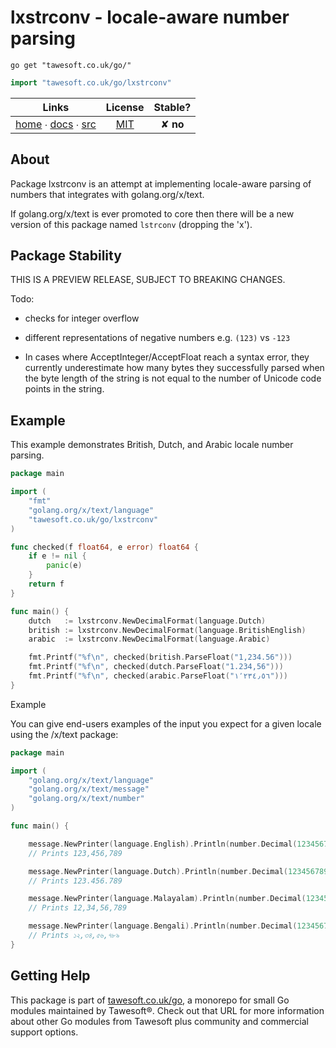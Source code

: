 # lxstrconv - locale-aware number parsing

```shell script
go get "tawesoft.co.uk/go/"
```

```go
import "tawesoft.co.uk/go/lxstrconv"
```

|  Links  | License | Stable? |
|:-------:|:-------:|:-------:|
| [home][home_lxstrconv] ∙ [docs][docs_lxstrconv] ∙ [src][src_lxstrconv] | [MIT][copy_lxstrconv] | ✘ **no** |

[home_lxstrconv]: https://tawesoft.co.uk/go/lxstrconv
[src_lxstrconv]:  https://github.com/tawesoft/go/tree/master/lxstrconv
[docs_lxstrconv]: https://www.tawesoft.co.uk/go/doc/lxstrconv
[copy_lxstrconv]: https://github.com/tawesoft/go/tree/master/lxstrconv/LICENSE.txt

## About

Package lxstrconv is an attempt at implementing locale-aware parsing of
numbers that integrates with golang.org/x/text.

If golang.org/x/text is ever promoted to core then there will be a new version
of this package named `lstrconv` (dropping the 'x').


## Package Stability


THIS IS A PREVIEW RELEASE, SUBJECT TO BREAKING CHANGES.

Todo:

* checks for integer overflow

* different representations of negative numbers e.g. `(123)` vs `-123`

* In cases where AcceptInteger/AcceptFloat reach a syntax error, they
currently underestimate how many bytes they successfully parsed when
the byte length of the string is not equal to the number of Unicode
code points in the string.


## Example


This example demonstrates British, Dutch, and Arabic locale number parsing.


```go
package main

import (
    "fmt"
    "golang.org/x/text/language"
    "tawesoft.co.uk/go/lxstrconv"
)

func checked(f float64, e error) float64 {
    if e != nil {
        panic(e)
    }
    return f
}

func main() {
    dutch   := lxstrconv.NewDecimalFormat(language.Dutch)
    british := lxstrconv.NewDecimalFormat(language.BritishEnglish)
    arabic  := lxstrconv.NewDecimalFormat(language.Arabic)

    fmt.Printf("%f\n", checked(british.ParseFloat("1,234.56")))
    fmt.Printf("%f\n", checked(dutch.ParseFloat("1.234,56")))
    fmt.Printf("%f\n", checked(arabic.ParseFloat("١٬٢٣٤٫٥٦")))
}
```

Example

You can give end-users examples of the input you expect for a given locale
using the /x/text package:


```go
package main

import (
    "golang.org/x/text/language"
    "golang.org/x/text/message"
    "golang.org/x/text/number"
)

func main() {

    message.NewPrinter(language.English).Println(number.Decimal(123456789))
    // Prints 123,456,789

    message.NewPrinter(language.Dutch).Println(number.Decimal(123456789))
    // Prints 123.456.789

    message.NewPrinter(language.Malayalam).Println(number.Decimal(123456789))
    // Prints 12,34,56,789

    message.NewPrinter(language.Bengali).Println(number.Decimal(123456789))
    // Prints ১২,৩৪,৫৬,৭৮৯
}
```

## Getting Help

This package is part of [tawesoft.co.uk/go](https://www.tawesoft.co.uk/go),
a monorepo for small Go modules maintained by Tawesoft®.
Check out that URL for more information about other Go modules from
Tawesoft plus community and commercial support options.
